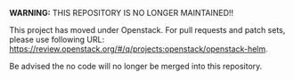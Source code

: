 <!-- Warning Disclaimer -->

**WARNING:** THIS REPOSITORY IS NO LONGER MAINTAINED!!

This project has moved under Openstack. For pull requests and 
patch sets, please use following URL:
https://review.openstack.org/#/q/projects:openstack/openstack-helm.

Be advised the no code will no longer be merged into this repository.

